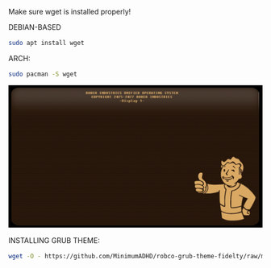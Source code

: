 Make sure wget is installed properly!

DEBIAN-BASED
```sh
sudo apt install wget
```

ARCH:
```sh
sudo pacman -S wget
```
![background.png](background.png)


INSTALLING GRUB THEME:
```sh
wget -O - https://github.com/MinimumADHD/robco-grub-theme-fidelty/raw/master/install.sh | sh
```